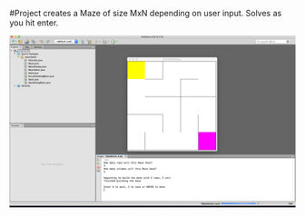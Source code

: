 #Project creates a Maze of size MxN depending on user input. Solves as you hit enter.

![](mazeImages/Maze.png)
